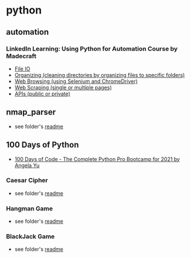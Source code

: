 # python

## automation

### LinkedIn Learning: Using Python for Automation Course by Madecraft

- [File IO](https://github.com/jcampbell18/python/tree/master/automation/FileIO)
- [Organizing (cleaning directories by organizing files to specific folders)](https://github.com/jcampbell18/python/tree/master/automation/OrganizeMe)
- [Web Browsing (using Selenium and ChromeDriver)](https://github.com/jcampbell18/python/tree/master/automation/WebBrowsing)
- [Web Scraping (single or multiple pages)](https://github.com/jcampbell18/python/tree/master/automation/WebScraping)
- [APIs (public or private)](https://github.com/jcampbell18/python/tree/master/automation/APIs)


## nmap_parser

- see folder's [readme](https://github.com/jcampbell18/python/tree/master/nmap_parser)

## 100 Days of Python

- [100 Days of Code - The Complete Python Pro Bootcamp for 2021 by Angela Yu](https://www.udemy.com/course/100-days-of-code/)

### Caesar Cipher

- see folder's [readme](https://github.com/jcampbell18/python/tree/master/caesar_cipher)

### Hangman Game

- see folder's [readme](https://github.com/jcampbell18/python/tree/master/hangman)

### BlackJack Game

- see folder's [readme](https://github.com/jcampbell18/python/tree/master/blackjack)